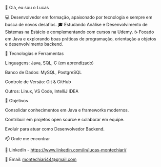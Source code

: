👋 Olá, eu sou o Lucas

💻 Desenvolvedor em formação, apaixonado por tecnologia e sempre em busca de novos desafios.
🎓 Estudando Análise e Desenvolvimento de Sistemas na Estácio e complementando com cursos na Udemy.
☕ Focado em Java e explorando boas práticas de programação, orientação a objetos e desenvolvimento backend.

🚀 Tecnologias e Ferramentas

Linguagens: Java, SQL, C (em aprendizado)

Banco de Dados: MySQL, PostgreSQL

Controle de Versão: Git & GitHub

Outros: Linux, VS Code, IntelliJ IDEA

📌 Objetivos

Consolidar conhecimentos em Java e frameworks modernos.

Contribuir em projetos open source e colaborar em equipe.

Evoluir para atuar como Desenvolvedor Backend.

📫 Onde me encontrar

💼 LinkedIn - https://www.linkedin.com/in/lucas-montechiari/

📧 Email: montechiari44@gmail.com

